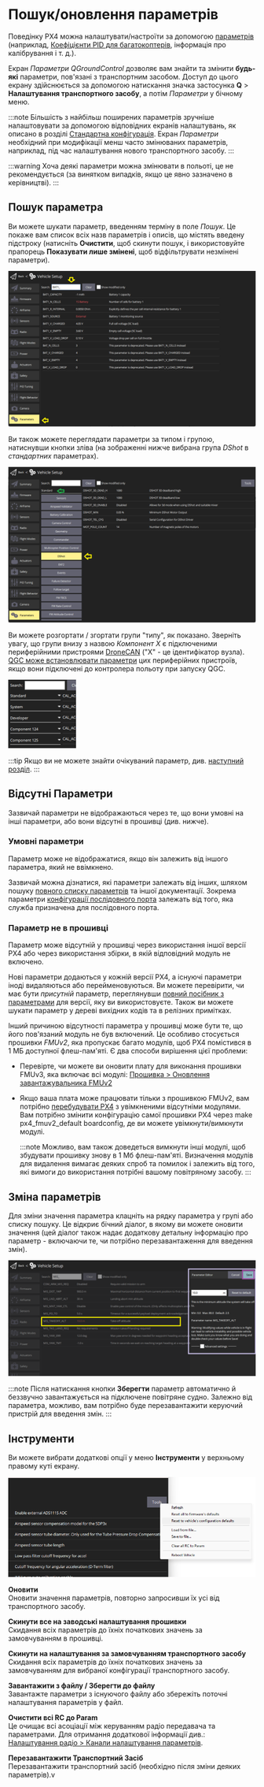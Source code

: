 # Пошук/оновлення параметрів

Поведінку PX4 можна налаштувати/настроїти за допомогою [параметрів](../advanced_config/parameter_reference.md) (наприклад, [Коефіцієнти PID для багатокоптерів](../config_mc/pid_tuning_guide_multicopter.md), інформація про калібрування і т. д.).

Екран _Параметри QGroundControl_ дозволяє вам знайти та змінити **будь-які** параметри, пов'язані з транспортним засобом. Доступ до цього екрану здійснюється за допомогою натискання значка застосунка **Q** > **Налаштування транспортного засобу**, а потім _Параметри_ у бічному меню.

:::note
Більшість з найбільш поширених параметрів зручніше налаштовувати за допомогою відповідних екранів налаштувань, як описано в розділі [Стандартна конфігурація](../config/README.md). Екран _Параметри_ необхідний при модифікації менш часто змінюваних параметрів, наприклад, під час налаштування нового транспортного засобу.
:::

:::warning
Хоча деякі параметри можна змінювати в польоті, це не рекомендується (за винятком випадків, якщо це явно зазначено в керівництві).
:::

<a id="finding"></a>

## Пошук параметра

Ви можете шукати параметр, введенням терміну в поле _Пошук_. Це покаже вам список всіх назв параметрів і описів, що містять введену підстроку (натисніть **Очистити**, щоб скинути пошук, і використовуйте прапорець **Показувати лише змінені**, щоб відфільтрувати незмінені параметри).

![Parameters Search](../../assets/qgc/setup/parameters/parameters_search.png)

Ви також можете переглядати параметри за типом і групою, натиснувши кнопки зліва (на зображенні нижче вибрана група _DShot_ в _стандартних_ параметрах).

![Parameters Screen](../../assets/qgc/setup/parameters/parameters_px4.png)

Ви можете розгортати / згортати групи "типу", як показано. Зверніть увагу, що групи внизу з назвою _Компонент X_ є підключеними периферійними пристроями [DroneCAN](../dronecan/README.md#qgc-cannode-parameter-configuration) ("X" - це ідентифікатор вузла). [QGC може встановлювати параметри](../dronecan/README.md#qgc-cannode-parameter-configuration) цих периферійних пристроїв, якщо вони підключені до контролера польоту при запуску QGC.

![Parameters Types - collapsed](../../assets/qgc/setup/parameters/parameters_types.png)

:::tip
Якщо ви не можете знайти очікуваний параметр, див. [наступний розділ](#missing).
:::

<a id="missing"></a>

## Відсутні Параметри

Зазвичай параметри не відображаються через те, що вони умовні на інші параметри, або вони відсутні в прошивці (див. нижче).

### Умовні параметри

Параметр може не відображатися, якщо він залежить від іншого параметра, який не ввімкнено.

Зазвичай можна дізнатися, які параметри залежать від інших, шляхом пошуку [повного списку параметрів](../advanced_config/parameter_reference.md) та іншої документації. Зокрема параметри [конфігурації послідовного порта](../peripherals/serial_configuration.md) залежать від того, яка служба призначена для послідовного порта.

### Параметр не в прошивці

Параметр може відсутній у прошивці через використання іншої версії PX4 або через використання збірки, в якій відповідний модуль не включено.

Нові параметри додаються у кожній версії PX4, а існуючі параметри іноді видаляються або перейменовуються. Ви можете перевірити, чи має бути _присутній_ параметр, переглянувши [повний посібник з параметрами](../advanced_config/parameter_reference.md) для версії, яку ви використовуєте. Також ви можете шукати параметр у дереві вихідних кодів та в релізних примітках.

Інший причиною відсутності параметра у прошивці може бути те, що його пов'язаний модуль не був включений. Це особливо стосується прошивки _FMUv2_, яка пропускає багато модулів, щоб PX4 помістився в 1 МБ доступної флеш-пам'яті. Є два способи вирішення цієї проблеми:

- Перевірте, чи можете ви оновити плату для виконання прошивки FMUv3, яка включає всі модулі: [Прошивка > Оновлення завантажувальника FMUv2](../config/firmware.md#bootloader)
- Якщо ваша плата може працювати тільки з прошивкою FMUv2, вам потрібно [перебудувати PX4](../dev_setup/building_px4.md) з увімкненими відсутніми модулями. Вам потрібно змінити конфігурацію самої прошивки PX4 через make px4_fmuv2_default boardconfig, де ви можете увімкнути/вимкнути модулі.

  :::note
Можливо, вам також доведеться вимкнути інші модулі, щоб збудувати прошивку знову в 1 Мб флеш-пам'яті.
Визначення модулів для видалення вимагає деяких спроб та помилок і залежить від того, які вимоги до використання потрібні вашому повітряному засобу.
:::

<a id="changing"></a>

## Зміна параметрів

Для зміни значення параметра клацніть на рядку параметра у групі або списку пошуку. Це відкриє бічний діалог, в якому ви можете оновити значення (цей діалог також надає додаткову детальну інформацію про параметр - включаючи те, чи потрібно перезавантаження для введення змін).

![Changing a parameter value](../../assets/qgc/setup/parameters/parameters_changing.png)

:::note
Після натискання кнопки **Зберегти** параметр автоматично й беззвучно завантажується на підключене повітряне судно. Залежно від параметра, можливо, вам потрібно буде перезавантажити керуючий пристрій для введення змін.
:::

## Інструменти

Ви можете вибрати додаткові опції у меню **Інструменти** у верхньому правому куті екрану.

![Tools menu](../../assets/qgc/setup/parameters/parameters_tools_menu.png)

**Оновити** <br>Оновити значення параметрів, повторно запросивши їх усі від транспортного засобу.

**Скинути все на заводські налаштування прошивки** <br>Скидання всіх параметрів до їхніх початкових значень за замовчуванням в прошивці.

**Скинути на налаштування за замовчуванням транспортного засобу** <br>Скидання всіх параметрів до їхніх початкових значень за замовчуванням для вибраної конфігурації транспортного засобу.

**Завантажити з файлу / Зберегти до файлу** <br>Завантажте параметри з існуючого файлу або збережіть поточні налаштування параметрів у файл.

**Очистити всі RC до Param** <br>Це очищає всі асоціації між керуванням радіо передавача та параметрами. Для отримання додаткової інформації див.: [Налаштування радіо > Канали налаштування параметрів](../config/radio.md#param-tuning-channels).

**Перезавантажити Транспортний Засіб** <br>Перезавантажити транспортний засіб (необхідно після зміни деяких параметрів).v
